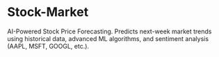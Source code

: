 # Stock-Market
AI-Powered Stock Price Forecasting. Predicts next-week market trends using historical data, advanced ML algorithms, and sentiment analysis (AAPL, MSFT, GOOGL, etc.).
